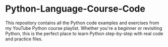 # Python-Language-Course-Code
This repository contains all the Python code examples and exercises from my YouTube Python course playlist. Whether you're a beginner or revisiting Python, this is the perfect place to learn Python step-by-step with real code and practice files.
